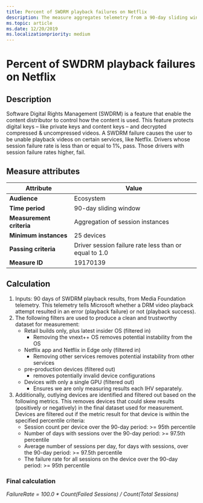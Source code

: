 ```yaml
---
title: Percent of SWDRM playback failures on Netflix
description: The measure aggregates telemetry from a 90-day sliding window into a percent of SWDRM playback errors in video services
ms.topic: article
ms.date: 12/20/2019
ms.localizationpriority: medium
---
```


# Percent of SWDRM playback failures on Netflix

## Description

Software Digital Rights Management (SWDRM) is a feature that enable the content distributor to control how the content is used. This feature protects digital keys – like private keys and content keys – and decrypted compressed & uncompressed videos. A SWDRM failure causes the user to be unable playback videos on certain services, like Netflix.  Drivers whose session failure rate is less than or equal to 1%, pass. Those drivers with session failure rates higher, fail.

## Measure attributes

|Attribute|Value|
|----|----|
|**Audience**|Ecosystem|
|**Time period**|90-day sliding window|
|**Measurement criteria**|Aggregation of session instances|
|**Minimum instances**|25 devices|
|**Passing criteria**|Driver session failure rate less than or equal to 1.0|
|**Measure ID**|19170139|

## Calculation

1.	Inputs: 90 days of SWDRM playback results, from Media Foundation telemetry.  This telemetry tells Microsoft whether a DRM video playback attempt resulted in an error (playback failure) or not (playback success). 
2.	The following filters are used to produce a clean and trustworthy dataset for measurement: 
    *	Retail builds only, plus latest insider OS (filtered in)
        *	Removing the vnext++ OS removes potential instability from the OS
    *	Netflix app and Netflix in Edge only (filtered in)
        *	Removing other services removes potential instability from other services 
    *	pre-production devices (filtered out)
        *	removes potentially invalid device configurations 
    *	Devices with only a single GPU (filtered out)
        *	Ensures we are only measuring results each IHV separately. 
3.	Additionally, outlying devices are identified and filtered out based on the following metrics.  This removes devices that could skew results (positively or negatively) in the final dataset used for measurement.  Devices are filtered out if the metric result for that device is within the specified percentile criteria: 
    *	Session count per device over the 90-day period: >= 95th percentile
    *	Number of days with sessions over the 90-day period: >= 97.5th percentile
    *	Average number of sessions per day, for days with sessions, over the 90-day period: >= 97.5th percentile
    *	The failure rate for all sessions on the device over the 90-day period: >= 95th percentile


### Final calculation

*FailureRate = 100.0 * Count(Failed Sessions) / Count(Total Sessions)*

